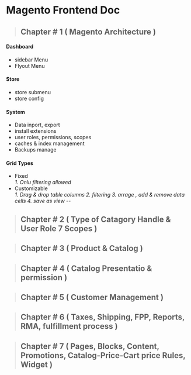 # Magento Frontend Doc


>##  Chapter # 1 ( Magento Architecture )
#### Dashboard
  - sidebar Menu 
  - Flyout Menu 
#### Store
  - store submenu
  - store config
#### System
  - Data inport, export
  - install extensions
  - user roles, permissions, scopes
  - caches & index management
  - Backups manage
  
#### Grid Types
  - Fixed <br/>
    _1. Onlu filtering allowed_
  - Customizable <br/>
    _1. Drag & drop table columns_
    _2. filtering_
    _3. arrage , add & remove data cells_
    _4. save as view_
--


>##  Chapter # 2 ( Type of Catagory Handle & User Role 7 Scopes )

>##  Chapter # 3 ( Product & Catalog )

>##  Chapter # 4 ( Catalog Presentatio & permission )

>##  Chapter # 5 ( Customer Management )

>##  Chapter # 6 ( Taxes, Shipping, FPP, Reports, RMA, fulfillment process )

>##  Chapter # 7 ( Pages, Blocks, Content, Promotions, Catalog-Price-Cart price Rules, Widget )


